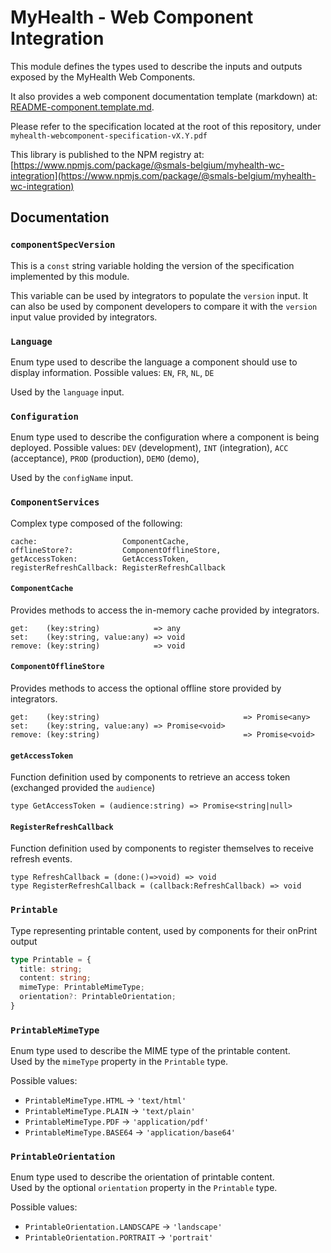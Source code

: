 # MyHealth - Web Component Integration

This module defines the types used to describe the inputs and outputs exposed by the MyHealth Web Components.

It also provides a web component documentation template (markdown) at: [README-component.template.md](README-component.template.md).

Please refer to the specification located at the root of this repository, under `myhealth-webcomponent-specification-vX.Y.pdf`

This library is published to the NPM registry at: [https://www.npmjs.com/package/@smals-belgium/myhealth-wc-integration](https://www.npmjs.com/package/@smals-belgium/myhealth-wc-integration)


## Documentation

### `componentSpecVersion`

This is a `const` string variable holding the version of the specification implemented by this module.

This variable can be used by integrators to populate the `version` input.
It can also be used by component developers to compare it with the `version` input value provided by integrators.


### `Language`

Enum type used to describe the language a component should use to display information. Possible values: `EN`, `FR`, `NL`, `DE`

Used by the `language` input.


### `Configuration`

Enum type used to describe the configuration where a component is being deployed. Possible values: `DEV` (development), `INT` (integration), `ACC` (acceptance), `PROD` (production), `DEMO` (demo), 

Used by the `configName` input.


### `ComponentServices`

Complex type composed of the following:

```
cache:                   ComponentCache,
offlineStore?:           ComponentOfflineStore,
getAccessToken:          GetAccessToken,
registerRefreshCallback: RegisterRefreshCallback
```

#### `ComponentCache`

Provides methods to access the in-memory cache provided by integrators.

```
get:    (key:string)            => any
set:    (key:string, value:any) => void
remove: (key:string)            => void
```


#### `ComponentOfflineStore`

Provides methods to access the optional offline store provided by integrators.

```
get:    (key:string)                                => Promise<any>
set:    (key:string, value:any) => Promise<void>
remove: (key:string)                                => Promise<void>
```

#### `getAccessToken`

Function definition used by components to retrieve an access token (exchanged provided the `audience`)

```
type GetAccessToken = (audience:string) => Promise<string|null>
```


#### `RegisterRefreshCallback`

Function definition used by components to register themselves to receive refresh events.

```
type RefreshCallback = (done:()=>void) => void
type RegisterRefreshCallback = (callback:RefreshCallback) => void

```

### `Printable`

Type representing printable content, used by components for their onPrint output

```ts
type Printable = {
  title: string;
  content: string;
  mimeType: PrintableMimeType;
  orientation?: PrintableOrientation;
}
```

### `PrintableMimeType`

Enum type used to describe the MIME type of the printable content.  
Used by the `mimeType` property in the `Printable` type.

Possible values:

- `PrintableMimeType.HTML` → `'text/html'`
- `PrintableMimeType.PLAIN` → `'text/plain'`
- `PrintableMimeType.PDF` → `'application/pdf'`
- `PrintableMimeType.BASE64` → `'application/base64'`


### `PrintableOrientation`

Enum type used to describe the orientation of printable content.  
Used by the optional `orientation` property in the `Printable` type.

Possible values:

- `PrintableOrientation.LANDSCAPE` → `'landscape'`
- `PrintableOrientation.PORTRAIT` → `'portrait'`

